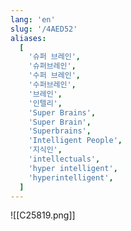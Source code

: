 ```yaml
---
lang: 'en'
slug: '/4AED52'
aliases:
  [
    '슈퍼 브레인',
    '슈퍼브레인',
    '수퍼 브레인',
    '수퍼브레인',
    '브레인',
    '인텔리',
    'Super Brains',
    'Super Brain',
    'Superbrains',
    'Intelligent People',
    '지식인',
    'intellectuals',
    'hyper intelligent',
    'hyperintelligent',
  ]
---
```


![[C25819.png]]
